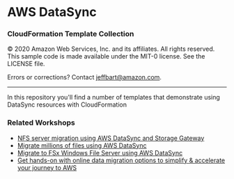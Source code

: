 # **AWS DataSync**

### CloudFormation Template Collection

© 2020 Amazon Web Services, Inc. and its affiliates. All rights reserved.
This sample code is made available under the MIT-0 license. See the LICENSE file.

Errors or corrections? Contact [jeffbart@amazon.com](mailto:jeffbart@amazon.com).

---

In this repository you'll find a number of templates that demonstrate using DataSync resources with CloudFormation

### Related Workshops

- [NFS server migration using AWS DataSync and Storage Gateway](/workshops/nfs-migration)
- [Migrate millions of files using AWS DataSync](/workshops/nfs-million-files)
- [Migrate to FSx Windows File Server using AWS DataSync](https://github.com/aws-samples/aws-datasync-fsx-windows-migration)
- [Get hands-on with online data migration options to simplify & accelerate your journey to AWS](https://github.com/aws-samples/aws-online-data-migration-workshop)